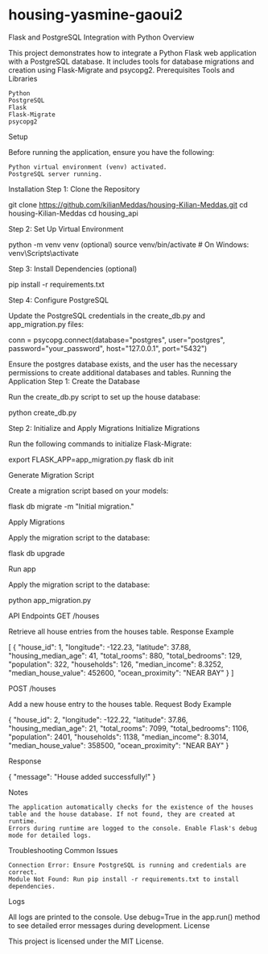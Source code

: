 # housing-yasmine-gaoui2

Flask and PostgreSQL Integration with Python
Overview

This project demonstrates how to integrate a Python Flask web application with a PostgreSQL database. It includes tools for database migrations and creation using Flask-Migrate and psycopg2.
Prerequisites
Tools and Libraries

    Python
    PostgreSQL
    Flask
    Flask-Migrate
    psycopg2

Setup

Before running the application, ensure you have the following:

    Python virtual environment (venv) activated.
    PostgreSQL server running.

Installation
Step 1: Clone the Repository

git clone https://github.com/kilianMeddas/housing-Kilian-Meddas.git
cd housing-Kilian-Meddas
cd housing_api

Step 2: Set Up Virtual Environment

python -m venv venv (optional)
source venv/bin/activate  # On Windows: venv\Scripts\activate

Step 3: Install Dependencies (optional)

pip install -r requirements.txt

Step 4: Configure PostgreSQL

Update the PostgreSQL credentials in the create_db.py and app_migration.py files:

conn = psycopg.connect(database="postgres", user="postgres", password="your_password", host="127.0.0.1", port="5432")

Ensure the postgres database exists, and the user has the necessary permissions to create additional databases and tables.
Running the Application
Step 1: Create the Database

Run the create_db.py script to set up the house database:

python create_db.py

Step 2: Initialize and Apply Migrations
Initialize Migrations

Run the following commands to initialize Flask-Migrate:

export FLASK_APP=app_migration.py
flask db init

Generate Migration Script

Create a migration script based on your models:

flask db migrate -m "Initial migration."

Apply Migrations

Apply the migration script to the database:

flask db upgrade

Run app

Apply the migration script to the database:

python app_migration.py

API Endpoints
GET /houses

Retrieve all house entries from the houses table.
Response Example

[
  {
    "house_id": 1,
    "longitude": -122.23,
    "latitude": 37.88,
    "housing_median_age": 41,
    "total_rooms": 880,
    "total_bedrooms": 129,
    "population": 322,
    "households": 126,
    "median_income": 8.3252,
    "median_house_value": 452600,
    "ocean_proximity": "NEAR BAY"
  }
]

POST /houses

Add a new house entry to the houses table.
Request Body Example

{
  "house_id": 2,
  "longitude": -122.22,
  "latitude": 37.86,
  "housing_median_age": 21,
  "total_rooms": 7099,
  "total_bedrooms": 1106,
  "population": 2401,
  "households": 1138,
  "median_income": 8.3014,
  "median_house_value": 358500,
  "ocean_proximity": "NEAR BAY"
}

Response

{
  "message": "House added successfully!"
}

Notes

    The application automatically checks for the existence of the houses table and the house database. If not found, they are created at runtime.
    Errors during runtime are logged to the console. Enable Flask's debug mode for detailed logs.

Troubleshooting
Common Issues

    Connection Error: Ensure PostgreSQL is running and credentials are correct.
    Module Not Found: Run pip install -r requirements.txt to install dependencies.

Logs

All logs are printed to the console. Use debug=True in the app.run() method to see detailed error messages during development.
License

This project is licensed under the MIT License.
